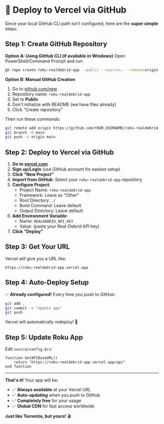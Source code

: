 # 🚀 Deploy to Vercel via GitHub

Since your local GitHub CLI path isn't configured, here are the **super simple** steps:

## Step 1: Create GitHub Repository

**Option A: Using GitHub CLI (if available in Windows)**
Open PowerShell/Command Prompt and run:
```bash
gh repo create roku-realdebrid-app --public --source=. --remote=origin --push
```

**Option B: Manual GitHub Creation**
1. Go to [github.com/new](https://github.com/new)
2. Repository name: `roku-realdebrid-app`
3. Set to **Public**
4. Don't initialize with README (we have files already)
5. Click "Create repository"

Then run these commands:
```bash
git remote add origin https://github.com/YOUR_USERNAME/roku-realdebrid-app.git
git branch -M main
git push -u origin main
```

## Step 2: Deploy to Vercel via GitHub

1. **Go to [vercel.com](https://vercel.com)**
2. **Sign up/Login** (use GitHub account for easiest setup)
3. **Click "New Project"**
4. **Import from GitHub**: Select your `roku-realdebrid-app` repository
5. **Configure Project**:
   - Project Name: `roku-realdebrid-app`
   - Framework: Leave as "Other"
   - Root Directory: `./`
   - Build Command: Leave default
   - Output Directory: Leave default
6. **Add Environment Variable**:
   - Name: `REALDEBRID_API_KEY`
   - Value: (paste your Real-Debrid API key)
7. **Click "Deploy"**

## Step 3: Get Your URL

Vercel will give you a URL like:
```
https://roku-realdebrid-app.vercel.app
```

## Step 4: Auto-Deploy Setup

✅ **Already configured!** Every time you push to GitHub:
```bash
git add .
git commit -m "Update app"
git push
```

Vercel will automatically redeploy! 🎉

## Step 5: Update Roku App

Edit `source/config.brs`:
```brightscript
function GetAPIBaseURL()
    return "https://roku-realdebrid-app.vercel.app/api"
end function
```

---

**That's it!** Your app will be:
- ✅ **Always available** at your Vercel URL
- ✅ **Auto-updating** when you push to GitHub  
- ✅ **Completely free** for your usage
- ✅ **Global CDN** for fast access worldwide

**Just like Torrentio, but yours!** 🎬